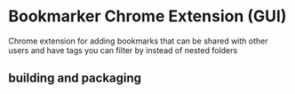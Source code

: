 # Bookmarker Chrome Extension (GUI)

Chrome extension for adding bookmarks that can be shared with other users and have tags you can filter by instead of nested folders

## building and packaging